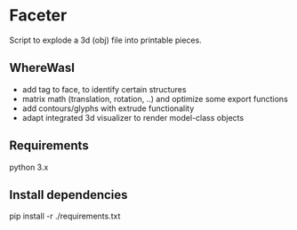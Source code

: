 # Faceter
Script to explode a 3d (obj) file into printable pieces.

## WhereWasI
* add tag to face, to identify certain structures
* matrix math (translation, rotation, ..) and optimize some export functions 
* add contours/glyphs with extrude functionality
* adapt integrated 3d visualizer to render model-class objects

## Requirements
python 3.x

## Install dependencies
pip install -r ./requirements.txt
